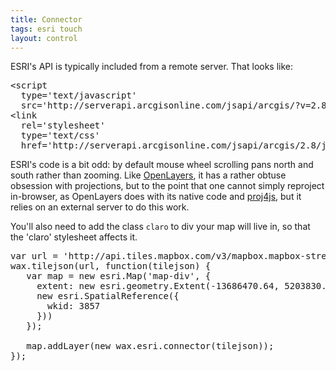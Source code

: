 ```yaml
---
title: Connector
tags: esri touch
layout: control
---
```


<div class='demo-map claro' id='map-div'></div>

ESRI's API is typically included from
a remote server. That looks like:

<pre class='prettyprint'>
&lt;script
  type='text/javascript'
  src='http://serverapi.arcgisonline.com/jsapi/arcgis/?v=2.8'&gt;&lt;/script&gt;
&lt;link
  rel='stylesheet'
  type='text/css'
  href='http://serverapi.arcgisonline.com/jsapi/arcgis/2.8/js/dojo/dijit/themes/claro/claro.css'&gt;
</pre>

ESRI's code is a bit odd: by default mouse wheel scrolling pans north and south
rather than zooming. Like [OpenLayers](http://mapbox.com/wax/connector-ol.html),
it has a rather obtuse obsession with projections, but to the point that
one cannot simply reproject in-browser, as OpenLayers does with its native code
and [proj4js](http://trac.osgeo.org/proj4js/), but it relies on an
external server to do this work.

You'll also need to add the class `claro` to div your map will live in,
so that the 'claro' stylesheet affects it.

<pre class='prettyprint live'>
var url = 'http://api.tiles.mapbox.com/v3/mapbox.mapbox-streets.jsonp';
wax.tilejson(url, function(tilejson) {
   var map = new esri.Map('map-div', {
     extent: new esri.geometry.Extent(-13686470.64, 5203830.72, -13669270.31, 5215290.28,
     new esri.SpatialReference({
       wkid: 3857
     }))
   });

   map.addLayer(new wax.esri.connector(tilejson));
});
</pre>
